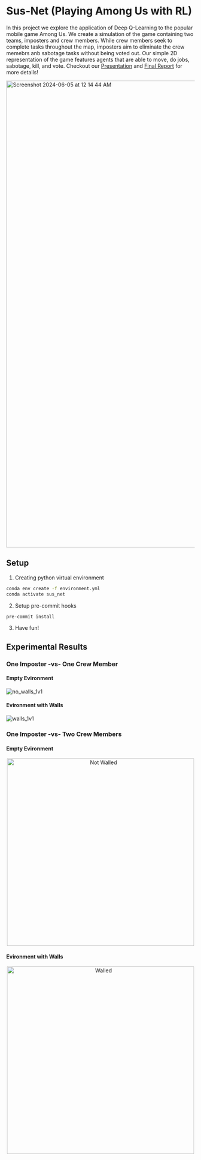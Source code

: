 # Sus-Net (Playing Among Us with RL)

In this project we explore the application of Deep Q-Learning to the popular mobile game Among Us. We create a simulation of the game containing two teams, imposters and crew members. While crew members seek to complete tasks throughout the map, imposters aim to eliminate the crew memebrs anb sabotage tasks without being voted out. Our simple 2D representation of the game features agents that are able to move, do jobs, sabotage, kill, and vote. Checkout our [Presentation](./assets/SusNet_Presentation.pdf) and [Final Report](./assets/CS5180_Report.pdf) for more details!

<img width="1245" alt="Screenshot 2024-06-05 at 12 14 44 AM" src="https://github.com/dimavrem22/Sus-Net/assets/90374336/a6f6c2fd-a8df-48f9-9bb9-7435ab4944bb">


## Setup

1. Creating python virtual environment

```bash
conda env create -f environment.yml
conda activate sus_net
```

2. Setup pre-commit hooks

```bash
pre-commit install
```

3. Have fun!


## Experimental Results

### One Imposter -vs- One Crew Member

#### Empty Evironment

![no_walls_1v1](https://github.com/jhrudden/Sus-Net/assets/90374336/bb8b3d14-5e85-4b24-b280-6348c45f38dd)

#### Evironment with Walls

![walls_1v1](https://github.com/jhrudden/Sus-Net/assets/90374336/d3795621-39e5-4abf-950e-da1c08df0b55)


### One Imposter -vs- Two Crew Members

#### Empty Evironment
<p align="center">
<img src="https://github.com/jhrudden/Sus-Net/assets/90374336/d8e87499-283c-4f20-9ed4-e0a9af7080f0" width="500" height="500" alt="Not Walled">
</p>


#### Evironment with Walls
<p align="center">
<img src="https://github.com/jhrudden/Sus-Net/assets/90374336/b095a75e-1025-4252-8d2b-2eca40f99d71" width="500" height="500" alt="Walled">
</p>
